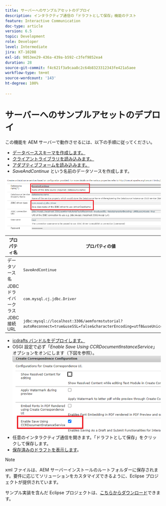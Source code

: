 ```yaml
---
title: サーバーへのサンプルアセットのデプロイ
description: インタラクティブ通信の「ドラフトとして保存」機能のテスト
feature: Interactive Communication
doc-type: article
version: 6.5
topic: Development
role: Developer
level: Intermediate
jira: KT-10208
exl-id: 9053ee29-436a-439a-b592-c3fef9852ea4
duration: 28
source-git-commit: f4c621f3a9caa8c2c64b8323312343fe421a5aee
workflow-type: tm+mt
source-wordcount: '143'
ht-degree: 100%

---
```


# サーバーへのサンプルアセットのデプロイ

この機能を AEM サーバーで動作させるには、以下の手順に従ってください。

* [データベーススキーマを作成します。](assets/icdrafts.sql)
* [クライアントライブラリを読み込みます。](assets/icdrafts.zip)
* [アダプティブフォームを読み込みます。](assets/SavedDraftsAdaptiveForm.zip)
* _SaveAndContinue_ という名前のデータソースを作成します。

![データソースの作成](assets/data-source.png)

| プロパティ名 | プロパティの値 |
|---|---|
| データソース名 | `SaveAndContinue` |
| JDBC ドライバークラス | `com.mysql.cj.jdbc.Driver` |
| JDBC 接続 URL | `jdbc:mysql://localhost:3306/aemformstutorial?autoReconnect=true&useSSL=false&characterEncoding=utf8&useUnicode=true` |

* [icdrafts バンドルをデプロイします。](assets/icdrafts.icdrafts.core-1.0-SNAPSHOT.jar)
* OSGI 設定で必ず「_Enable Save Using CCRDocumentInstanceService_」オプションをオンにします（下図を参照）。
  ![ドラフトの有効化](assets/enable-drafts.png)
* 任意のインタラクティブ通信を開きます。「ドラフトとして保存」をクリックして保存します。
* [保存済みのドラフトを表示します](http://localhost:4502/content/dam/formsanddocuments/saveddrafts/jcr:content?wcmmode=disabled)。

>[!NOTE]
>xml ファイルは、AEM サーバーインストールのルートフォルダーに保存されます。要件に応じてソリューションをカスタマイズできるように、Eclipse プロジェクトが提供されています。

サンプル実装を含んだ Eclipse プロジェクトは、[こちらからダウンロード](assets/icdrafts-eclipse-project.zip)できます。
